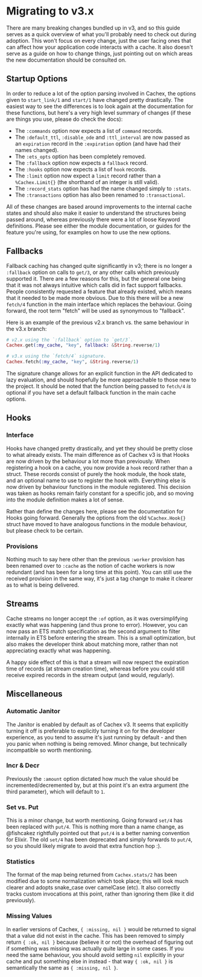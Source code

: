 # Migrating to v3.x

There are many breaking changes bundled up in v3, and so this guide serves as a quick overview of what you'll probably need to check out during adoption. This won't focus on every change, just the user facing ones that can affect how your application code interacts with a cache. It also doesn't serve as a guide on how to change things, just pointing out on which areas the new documentation should be consulted on.

## Startup Options

In order to reduce a lot of the option parsing involved in Cachex, the options given to `start_link/1` and `start/1` have changed pretty drastically. The easiest way to see the differences is to look again at the documentation for these functions, but here's a very high level summary of changes (if these are things you use, please do check the docs):

- The `:commands` option now expects a list of `command` records.
- The `:default_ttl`, `:disable_ode` and `:ttl_interval` are now passed as an `expiration` record in the `:expiration` option (and have had their names changed).
- The `:ets_opts` option has been completely removed.
- The `:fallback` option now expects a `fallback` record.
- The `:hooks` option now expects a list of `hook` records.
- The `:limit` option now expect a `limit` record rather than a `%Cachex.Limit{}` (the shorthand of an integer is still valid).
- The `:record_stats` option has had the name changed simply to `:stats`.
- The `:transactions` option has also been renamed to `:transactional`.

All of these changes are based around improvements to the internal cache states and should also make it easier to understand the structures being passed around, whereas previously there were a lot of loose Keyword definitions. Please see either the module documentation, or guides for the feature you're using, for examples on how to use the new options.

## Fallbacks

Fallback caching has changed quite significantly in v3; there is no longer a `:fallback` option on calls to `get/3`, or any other calls which previously supported it. There are a few reasons for this, but the general one being that it was not always intuitive which calls did in fact support fallbacks. People consistently requested a feature that already existed, which means that it needed to be made more obvious. Due to this there will be a new `fetch/4` function in the main interface which replaces the behaviour. Going forward, the root term "fetch" will be used as synonymous to "fallback".

Here is an example of the previous v2.x branch vs. the same behaviour in the v3.x branch:

```elixir
# v2.x using the `:fallback` option to `get/3`.
Cachex.get(:my_cache, "key", fallback: &String.reverse/1)

# v3.x using the `fetch/4` signature.
Cachex.fetch(:my_cache, "key", &String.reverse/1)
```

The signature change allows for an explicit function in the API dedicated to lazy evaluation, and should hopefully be more approachable to those new to the project. It should be noted that the function being passed to `fetch/4` *is* optional if you have set a default fallback function in the main cache options.

## Hooks

### Interface

Hooks have changed pretty drastically, and yet they should be pretty close to what already exists. The main difference as of Cachex v3 is that Hooks are now driven by the behaviour a lot more than previously. When registering a hook on a cache, you now provide a `hook` record rather than a struct. These records consist of purely the hook module, the hook state, and an optional name to use to register the hook with. Everything else is now driven by behaviour functions in the module registered. This decision was taken as hooks remain fairly constant for a specific job, and so moving into the module definition makes a lot of sense.

Rather than define the changes here, please see the documentation for Hooks going forward. Generally the options from the old `%Cachex.Hook{}` struct have moved to have analogous functions in the module behaviour, but please check to be certain.

### Provisions

Nothing much to say here other than the previous `:worker` provision has been renamed over to `:cache` as the notion of cache workers is now redundant (and has been for a long time at this point). You can still use the received provision in the same way, it's just a tag change to make it clearer as to what is being delivered.

## Streams

Cache streams no longer accept the `:of` option, as it was oversimplifying exactly what was happening (and thus prone to error). However, you can now pass an ETS match specification as the second argument to filter internally in ETS before entering the stream. This is a small optimization, but also makes the developer think about matching more, rather than not appreciating exactly what was happening.

A happy side effect of this is that a stream will now respect the expiration time of records (at stream creation time), whereas before you could still receive expired records in the stream output (and would, regularly).

## Miscellaneous

### Automatic Janitor

The Janitor is enabled by default as of Cachex v3. It seems that explicitly turning it off is preferable to explicitly turning it on for the developer experience, as you tend to assume it's just running by default - and then you panic when nothing is being removed. Minor change, but technically incompatible so worth mentioning.

### Incr & Decr

Previously the `:amount` option dictated how much the value should be incremented/decremented by, but at this point it's an extra argument (the third parameter), which will default to `1`.

### Set vs. Put

This is a minor change, but worth mentioning. Going forward `set/4` has been replaced with `put/4`. This is nothing more than a name change, as @fishcakez rightfully pointed out that `put/4` is a better naming convention for Elixir. The old `set/4` has been deprecated and simply forwards to `put/4`, so you should likely migrate to avoid that extra function hop :).

### Statistics

The format of the map being returned from `Cachex.stats/2` has been modified due to some normalization which took place; this will look much clearer and adopts snake_case over camelCase (etc). It also correctly tracks custom invocations at this point, rather than ignoring them (like it did previously).

### Missing Values

In earlier versions of Cachex, `{ :missing, nil }` would be returned to signal that a value did not exist in the cache. This has been removed to simply return `{ :ok, nil }` because (believe it or not) the overhead of figuring out if something was missing was actually quite large in some cases. If you need the same behaviour, you should avoid setting `nil` explicitly in your cache and put something else in instead - that way `{ :ok, nil }` is semantically the same as `{ :missing, nil }`.
